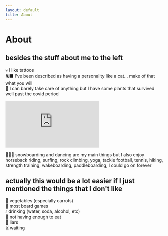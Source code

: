 ```yaml
---
layout: default
title: About
---
```

# About

## besides the stuff about me to the left

💀 I like tattoos<br>
🐈‍⬛ I've been described as having a personality like a cat... make of that what you will<br>
🌱 I can barely take care of anything but I have some plants that survived well past the covid period<br>

<iframe src="https://giphy.com/embed/oUYDwyQ3xUgo0" frameBorder="0" class="giphy-embed" allowFullScreen></iframe>

🏄🏻‍♀️ snowboarding and dancing are my main things but I also enjoy horseback riding, surfing, rock climbing, yoga, tackle football, tennis, hiking, strength training, wakeboarding, paddleboarding, I could go on forever<br>

## actually this would be a lot easier if I just mentioned the things that I don't like

🥕 vegetables (especially carrots)<br>
🎲 most board games<br>
💧 drinking (water, soda, alcohol, etc)<br>
🍔 not having enough to eat<br>
🤥 liars<br>
⏳ waiting<br>
